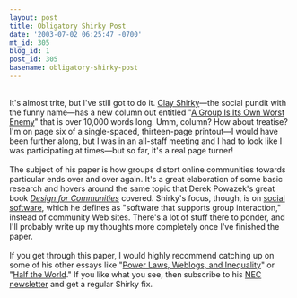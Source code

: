 ```yaml
---
layout: post
title: Obligatory Shirky Post
date: '2003-07-02 06:25:47 -0700'
mt_id: 305
blog_id: 1
post_id: 305
basename: obligatory-shirky-post
---
```

<br />It's almost trite, but I've still got to do it. <a href="http://www.shirky.com/">Clay Shirky</a>&#x2014;the social pundit with the funny name&#x2014;has a new column out entitled "<a href="http://www.shirky.com/writings/group_enemy.html">A Group Is Its Own Worst Enemy</a>" that is over 10,000 words long. Umm, column? How about treatise? I'm on page six of a single-spaced, thirteen-page printout&#x2014;I would have been further along, but I was in an all-staff meeting and I had to look like I was participating at times&#x2014;but so far, it's a real page turner!<br /><br />The subject of his paper is how groups distort online communities towards particular ends over and over again. It's a great elaboration of some basic research and hovers around the same topic that Derek Powazek's great book <a href="http://www.amazon.com/exec/obidos/ASIN/0735710759/bbrown-20/ref=nosim/" title="Amazon link"><cite>Design for Communities</cite></a> covered. Shirky's focus, though, is on <a href="http://www.corante.com/many/">social software</a>, which he defines as "software that supports group interaction," instead of community Web sites. There's a lot of stuff there to ponder, and I'll probably write up my thoughts more completely once I've finished the paper.<br /><br />If you get through this paper, I would highly recommend catching up on some of his other essays like "<a href="http://shirky.com/writings/powerlaw_weblog.html">Power Laws, Weblogs, and Inequality</a>" or "<a href="http://shirky.com/writings/half_the_world.html">Half the World</a>." If you like what you see, then subscribe to his <a href="mailto:nec-request@shirky.com?subject=subscribe">NEC newsletter</a> and get a regular Shirky fix.<br /><br /><br />
